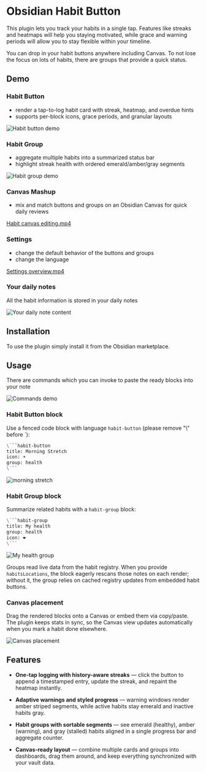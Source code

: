 # Obsidian Habit Button

This plugin lets you track your habits in a single tap. Features like streaks and heatmaps will help you staying motivated, while grace and warning periods will allow you to stay flexible within your timeline.

You can drop in your habit buttons anywhere including Canvas. To not lose the focus on lots of habits, there are groups that provide a quick status.

## Demo

### Habit Button

- render a tap-to-log habit card with streak, heatmap, and overdue hints
- supports per-block icons, grace periods, and granular layouts

![Habit button demo](assets/habit-button-demo.gif)

### Habit Group

- aggregate multiple habits into a summarized status bar
- highlight streak health with ordered emerald/amber/gray segments

![Habit group demo](assets/habit-button-demo.gif)

### Canvas Mashup

- mix and match buttons and groups on an Obsidian Canvas for quick daily reviews

[Habit canvas editing.mp4](assets/canvas-mashup-demo.mp4)

### Settings

- change the default behavior of the buttons and groups
- change the language

[Settings overview.mp4](assets/settings-overview.mp4)

### Your daily notes

All the habit information is stored in your daily notes

![Your daily note content](assets/note-content.png)

## Installation

To use the plugin simply install it from the Obsidian marketplace.

## Usage

There are commands which you can invoke to paste the ready blocks into your note

![Commands demo](assets/commands-demo.png)

### Habit Button block

Use a fenced code block with language `habit-button` (please remove "\\" before `):

```markdown
\```habit-button
title: Morning Stretch
icon: ☀️
group: health
\```
```

![morning stretch](assets/morning-stretch.png)

### Habit Group block

Summarize related habits with a `habit-group` block:

```markdown
\```habit-group
title: My health
group: health
icon: ❤️
\```
```

![My health group](assets/my-health-group.png)

Groups read live data from the habit registry. When you provide `habitsLocations`, the block eagerly rescans those notes on each render; without it, the group relies on cached registry updates from embedded habit buttons.

### Canvas placement

Drag the rendered blocks onto a Canvas or embed them via copy/paste. The plugin keeps stats in sync, so the Canvas view updates automatically when you mark a habit done elsewhere.

![Canvas placement](assets/canvas-placement.png)

## Features

- **One-tap logging with history-aware streaks** — click the button to append a timestamped entry, update the streak, and repaint the heatmap instantly.

- **Adaptive warnings and styled progress** — warning windows render amber striped segments, while active habits stay emerald and inactive habits gray.

- **Habit groups with sortable segments** — see emerald (healthy), amber (warning), and gray (stalled) habits aligned in a single progress bar and aggregate counter.

- **Canvas-ready layout** — combine multiple cards and groups into dashboards, drag them around, and keep everything synchronized with your vault data.
